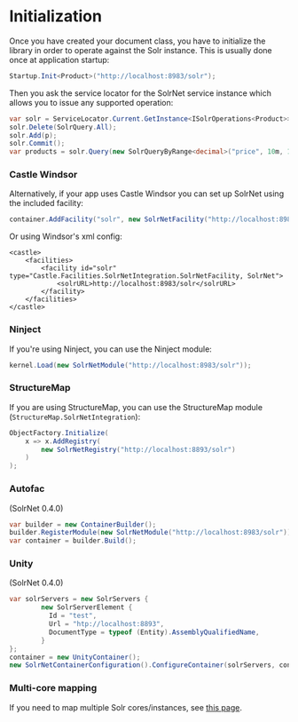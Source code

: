 # Initialization

Once you have created your document class, you have to initialize the library in order to operate against the Solr instance. This is usually done once at application startup:

```C#
Startup.Init<Product>("http://localhost:8983/solr");
```

Then you ask the service locator for the SolrNet service instance which allows you to issue any supported operation:

```C#
var solr = ServiceLocator.Current.GetInstance<ISolrOperations<Product>>();
solr.Delete(SolrQuery.All);
solr.Add(p);
solr.Commit();
var products = solr.Query(new SolrQueryByRange<decimal>("price", 10m, 100m));
```

### Castle Windsor
Alternatively, if your app uses Castle Windsor you can set up SolrNet using the included facility:

```C#
container.AddFacility("solr", new SolrNetFacility("http://localhost:8983/solr"));
```

Or using Windsor's xml config:

```
<castle> 
    <facilities> 
        <facility id="solr" type="Castle.Facilities.SolrNetIntegration.SolrNetFacility, SolrNet">
            <solrURL>http://localhost:8983/solr</solrURL> 
        </facility> 
    </facilities> 
</castle>
```

### Ninject
If you're using Ninject, you can use the Ninject module:

```C#
kernel.Load(new SolrNetModule("http://localhost:8983/solr"));
```

### StructureMap
If you are using StructureMap, you can use the StructureMap module (`StructureMap.SolrNetIntegration`):

```C#
ObjectFactory.Initialize(
    x => x.AddRegistry(
        new SolrNetRegistry("http://localhost:8893/solr")
    )
);
```

### Autofac
(SolrNet 0.4.0)

```C#
var builder = new ContainerBuilder();
builder.RegisterModule(new SolrNetModule("http://localhost:8983/solr"));
var container = builder.Build();
```

### Unity
(SolrNet 0.4.0)

```C#
var solrServers = new SolrServers {
        new SolrServerElement {
          Id = "test",
          Url = "htp://localhost:8893",
          DocumentType = typeof (Entity).AssemblyQualifiedName,
        }
};
container = new UnityContainer();
new SolrNetContainerConfiguration().ConfigureContainer(solrServers, container);
```

### Multi-core mapping
If you need to map multiple Solr cores/instances, see [this page](Multi-core-instance.md).
